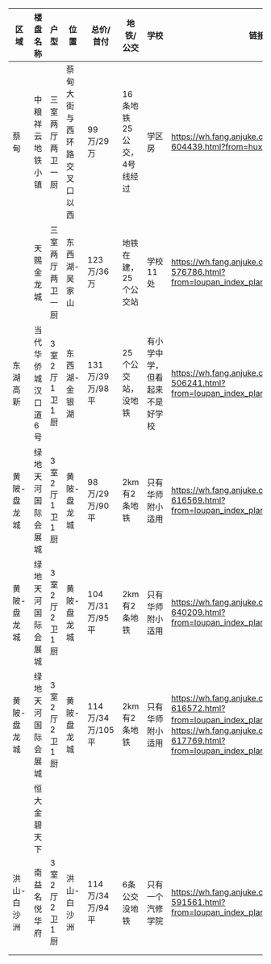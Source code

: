 | 区域        | 楼盘名称            | 户型             | 位置                       | 总价/首付        | 地铁/公交                 | 学校                           | 链接                                                         | 备注                     |
| ----------- | ------------------- | ---------------- | -------------------------- | ---------------- | ------------------------- | ------------------------------ | ------------------------------------------------------------ | ------------------------ |
| 蔡甸        | 中粮祥云地铁小镇    | 三室两厅两卫一厨 | 蔡甸大街与西环路交叉口以西 | 99万/29万        | 16条地铁25公交，4号线经过 | 学区房                         | https://wh.fang.anjuke.com/huxing/467282-604439.html?from=huxinglist_huxing | 2022.12.30交房           |
|             | 天赐金龙城          | 三室两厅两卫一厨 | 东西湖-吴家山              | 123万/36万       | 地铁在建，25个公交站      | 学校11处                       | https://wh.fang.anjuke.com/huxing/448962-576786.html?from=loupan_index_plan_detail | 2021年12月交房           |
| 东湖高新    | 当代华侨城汉口道6号 | 3室2厅1卫1厨     | 东西湖-金银湖              | 131万/39万/98平  | 25个公交站，没地铁        | 有小学中学，但看起来不是好学校 | https://wh.fang.anjuke.com/huxing/455240-506241.html?from=loupan_index_plan_detail | 2021年06月，评论不是很好 |
| 黄陂-盘龙城 | 绿地天河国际会展城  | 3室2厅1卫1厨     | 黄陂-盘龙城                | 98万/29万/90平   | 2km有2条地铁              | 只有华师附小适用               | https://wh.fang.anjuke.com/huxing/481402-616569.html?from=loupan_index_plan_detail | 2022年交房               |
| 黄陂-盘龙城 | 绿地天河国际会展城  | 3室2厅2卫1厨     | 黄陂-盘龙城                | 104万/31万/95平  | 2km有2条地铁              | 只有华师附小适用               | https://wh.fang.anjuke.com/huxing/481402-640209.html?from=loupan_index_plan_detail | 2022年交房               |
| 黄陂-盘龙城 | 绿地天河国际会展城  | 3室2厅2卫1厨     | 黄陂-盘龙城                | 114万/34万/105平 | 2km有2条地铁              | 只有华师附小适用               | https://wh.fang.anjuke.com/huxing/481402-616572.html?from=loupan_index_plan_detail、https://wh.fang.anjuke.com/huxing/481402-617769.html?from=loupan_index_plan_detail | 2022年交房               |
|             | 恒大金碧天下        |                  |                            |                  |                           |                                |                                                              | 2022-05-31               |
| 洪山-白沙洲 | 南益名悦华府        | 3室2厅2卫1厨     | 洪山-白沙洲                | 114万/34万/94平  | 6条公交 没地铁            | 只有一个汽修学院               | https://wh.fang.anjuke.com/huxing/452866-591561.html?from=loupan_index_plan_detail | 2022-12-30               |
|             |                     |                  |                            |                  |                           |                                |                                                              |                          |
|             |                     |                  |                            |                  |                           |                                |                                                              |                          |

